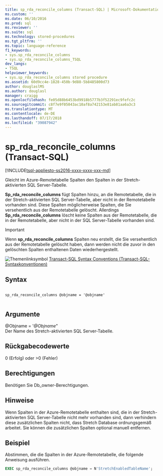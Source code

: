 ```yaml
---
title: sp_rda_reconcile_columns (Transact-SQL) | Microsoft-Dokumentation
ms.custom: ''
ms.date: 06/10/2016
ms.prod: sql
ms.reviewer: ''
ms.suite: sql
ms.technology: stored-procedures
ms.tgt_pltfrm: ''
ms.topic: language-reference
f1_keywords:
- sys.sp_rda_reconcile_columns
- sys.sp_rda_reconcile_columns_TSQL
dev_langs:
- TSQL
helpviewer_keywords:
- sys.sp_rda_reconcile_columns stored procedure
ms.assetid: 60d9cc4e-1828-450b-9d88-5b8485800d73
author: douglaslMS
ms.author: douglasl
manager: craigg
ms.openlocfilehash: fe05d88b6453bd9918b5777b3f52291ec9fefc2c
ms.sourcegitcommit: c8f7e9f05043ac10af8a742153e81ab81aa6a3c3
ms.translationtype: MT
ms.contentlocale: de-DE
ms.lasthandoff: 07/17/2018
ms.locfileid: "39087942"
---
```

# <a name="syssprdareconcilecolumns-transact-sql"></a>sp_rda_reconcile_columns (Transact-SQL)
[!INCLUDE[tsql-appliesto-ss2016-xxxx-xxxx-xxx-md](../../includes/tsql-appliesto-ss2016-xxxx-xxxx-xxx-md.md)]

  Gleicht im Azure-Remotetabelle Spalten den Spalten in der Stretch-aktivierten SQL Server-Tabelle.  
    
  **Sp_rda_reconcile_columns** fügt Spalten hinzu, an die Remotetabelle, die in der Stretch-aktivierten SQL Server-Tabelle, aber nicht in der Remotetabelle vorhanden sind. Diese Spalten möglicherweise Spalten, die Sie versehentlich aus der Remotetabelle gelöscht. Allerdings **Sp_rda_reconcile_columns** löscht keine Spalten aus der Remotetabelle, die in der Remotetabelle, aber nicht in der SQL Server-Tabelle vorhanden sind.
  
  > [!IMPORTANT]
  > Wenn **sp_rda_reconcile_columns** Spalten neu erstellt, die Sie versehentlich aus der Remotetabelle gelöscht haben, dann werden nicht die zuvor in den gelöschten Spalten enthaltenen Daten wiederhergestellt.
  
 ![Themenlinksymbol](../../database-engine/configure-windows/media/topic-link.gif "Topic link icon") [Transact-SQL Syntax Conventions (Transact-SQL-Syntaxkonventionen)](../../t-sql/language-elements/transact-sql-syntax-conventions-transact-sql.md)  
   
## <a name="syntax"></a>Syntax  
  
```  
  
sp_rda_reconcile_columns @objname = '@objname'  
  
```  
  
## <a name="arguments"></a>Argumente  
 \@Objname = '*\@Objname*"  
 Der Name des Stretch-aktivierten SQL Server-Tabelle.  
  
## <a name="return-code-values"></a>Rückgabecodewerte  
 0 (Erfolg) oder >0 (Fehler)  
  
## <a name="permissions"></a>Berechtigungen  
 Benötigen Sie Db_owner-Berechtigungen.  
   
## <a name="remarks"></a>Hinweise  
 Wenn Spalten in der Azure-Remotetabelle enthalten sind, die in der Stretch-aktivierten SQL Server-Tabelle nicht mehr vorhanden sind, dann verhindern diese zusätzlichen Spalten nicht, dass Stretch Database ordnungsgemäß arbeitet. Sie können die zusätzlichen Spalten optional manuell entfernen.  
  
## <a name="example"></a>Beispiel  
 Abstimmen, die die Spalten in der Azure-Remotetabelle, die folgende Anweisung ausführen.  
  
```sql  
EXEC sp_rda_reconcile_columns @objname = N'StretchEnabledTableName';  
```  
  
  
